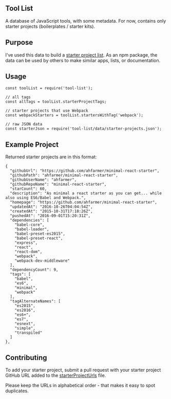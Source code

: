 Tool List
---

A database of JavaScript tools, with some metadata. For now, contains only starter projects (boilerplates / starter kits).



Purpose
---

I've used this data to build a [starter project list](http://andrewhfarmer.com/starter-project/). As an npm package, the data can be used by others to make similar apps, lists, or documentation.



Usage
---

```
const toolList = require('tool-list');

// all tags
const allTags = toolList.starterProjectTags;

// starter projects that use Webpack
const webpackStarters = toolList.startersWithTag('webpack');

// raw JSON data
const starterJson = require('tool-list/data/starter-projects.json');
```



Example Project
---

Returned starter projects are in this format:

```
{
  "githubUrl": "https://github.com/ahfarmer/minimal-react-starter",
  "githubPath": "ahfarmer/minimal-react-starter",
  "githubUserName": "ahfarmer",
  "githubRepoName": "minimal-react-starter",
  "starCount": 60,
  "description": "As minimal a react starter as you can get... while also using ES6/Babel and Webpack.",
  "homepage": "https://github.com/ahfarmer/minimal-react-starter",
  "updatedAt": "2016-10-26T04:04:54Z",
  "createdAt": "2015-10-31T17:18:26Z",
  "pushedAt": "2016-09-01T15:20:31Z",
  "dependencies": [
    "babel-core",
    "babel-loader",
    "babel-preset-es2015",
    "babel-preset-react",
    "express",
    "react",
    "react-dom",
    "webpack",
    "webpack-dev-middleware"
  ],
  "dependencyCount": 9,
  "tags": [
    "babel",
    "es6",
    "minimal",
    "webpack"
  ],
  "tagAlternateNames": [
    "es2015",
    "es2016",
    "es6+",
    "es7",
    "esnext",
    "simple",
    "transpiled"
  ]
},
```



Contributing
---

To add your starter project, submit a pull request with your starter project GitHub URL added to the [starterProjectUrls](generator/starterProjectUrls.js) file.

Please keep the URLs in alphabetical order - that makes it easy to spot duplicates.
